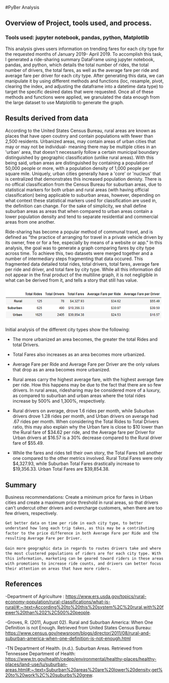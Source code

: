 #PyBer Analysis
## Overview of Project, tools used, and process.
### Tools used: jupyter notebook, pandas, python, Matplotlib
 This analysis gives users information on trending fares for each city type for the requested months of January 2019- April 2019. To accomplish this task, I generated a ride-sharing summary DataFrame using jupyter notebook, pandas, and python, which details the total number of rides, the total number of drivers, the total fares, as well as the average fare per ride and average fare per driver for each city type. After generating this data, we can manipulate it by using different methods and functions (loc, resample, pivot, clearing the index, and adjusting the dataframe into a datetime data type) to target the specific desired dates that were requested. Once all of these methods and functions were applied, we granulated the data enough from the large dataset to use Matplotlib to generate the graph.

## Results derived from data

According to the United States Census Bureau, rural areas are known as places that have open coutnry and contain populations with fewer than 2,500 residents. Urbanized areas, may contain areas of urban cities that may or may not be individual- meaning there may be multiple cities in an 'urban' area, that doesn't necessarily follow a certain municipal boundary distinguished by geographic classification (unlike rural areas). With this being said, urban areas are distinguished by containing a population of 50,000 people or more, with a population density of 1,000 people per square mile. Uniquely, urban cities generally have a 'core' or 'nucleus' that is centralized that demonstrates this increased population denisty. There is no offical classification from the Census Bureau for suburban areas, due to statistical markers for both urban and rural areas (with having official classification) being applicable to suburban areas, however, depending on what context these statistical markers used for classification are used in, the definition can change. For the sake of simplicity, we shall define suburban areas as areas that when compared to urban areas contain a lower population density and tend to separate residential and commercial areas from one another.

Ride-sharing has become a popular method of communal travel, and is defined as "the practice of arranging for travel in a private vehicle driven by its owner, free or for a fee, especially by means of a website or app." In this analysis, the goal was to generate a graph comparing fares by city type across time. To achieve this, two datasets were merged together and a number of intermediary steps fragmenting that data occured. This fragmented data detailed total rides, total drivers, total fares, average fare per ride and driver, 
and total fare by city type. While all this information did not appear in the final product of the multiline graph, it is not negligible in what can be derived from it, and tells a story that still has value.

![Chart 1](./images/pyber_ss_1.PNG)

Initial analysis of the different city types show the following:

- The more urbanized an area becomes, the greater the total Rides and total Drivers.

- Total Fares also increases as an area becomes more urbanized.

- Average Fare per Ride and Average Fare per Driver are the only values that drop as an area becomes more urbanized.

- Rural areas carry the highest average fare, with the highest average fare per ride. How this happens may be due to the fact that there are so few drivers. In rural areas, ridesharing may be considered more of a luxury, as compared to suburban and urban areas where the total rides increase by 500% and 1,300%, respectively. 

- Rural drivers on average, drove 1.6 rides per month, while Suburban drivers drove 1.28 rides per month, and Urban drivers on average had .67 rides per month. When considering the Total Rides to Total Drivers ratio, this may also explain why the Urban fare is close to $10 lower than the Rural fare of $34.62 per ride, and the Average fare per Driver for Urban drivers at $16.57 is a 30% decrease compared to the Rural driver fare of $55.49. 

- While the fares and rides tell their own story, the Total Fares tell another one compared to the other metrics involved. Rural Total Fares were only $4,327.93, while Suburban Total Fares drastically increase to $19,356.33. Urban Total Fares are $39,854.38.

## Summary

Business recommendations:
    Create a minimum price for fares in Urban cities and create a maximum price threshold in rural areas, so that drivers can't undercut other drivers and overcharge customers, when there are too few drivers, respectively.

    Get better data on time per ride in each city type, to better understand how long each trip takes, as this may be a contributing factor to the price difference in both Average Fare per Ride and the resulting Average Fare per Driver. 

    Gain more geographic data in regards to routes drivers take and where the most clustered populations of riders are for each city type. With this information, marketing can be geared toward riders in these areas with promotions to increase ride counts, and drivers can better focus their attention on areas that have more riders.


## References
-Department of Agriculture : https://www.ers.usda.gov/topics/rural-economy-population/rural-classifications/what-is-rural/#:~:text=According%20to%20this%20system%2C%20rural,with%20fewer%20than%202%2C500%20people.

-Groves, R. (2011, August 02). Rural and Suburban America: When One Definition is not Enough. Retrieved from United States Census Bureau: https://www.census.gov/newsroom/blogs/director/2011/08/rural-and-suburban-america-when-one-definition-is-not-enough.html

-TN Department of Health. (n.d.). Suburban Areas. Retrieved from Tennessee Department of Health: https://www.tn.gov/health/cedep/environmental/healthy-places/healthy-places/land-use/lu/suburban-areas.html#:~:text=Suburban%20areas%20are%20lower%20density,get%20to%20work%2C%20suburbs%20grew.

